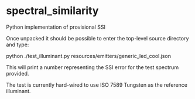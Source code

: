 # spectral_similarity
Python implementation of provisional SSI

Once unpacked it should be possible to enter the top-level source directory and type:

python ./test_illuminant.py resources/emitters/generic_led_cool.json

This will print a number representing the SSI error for the test spectrum provided.

The test is currently hard-wired to use ISO 7589 Tungsten as the reference illuminant.



